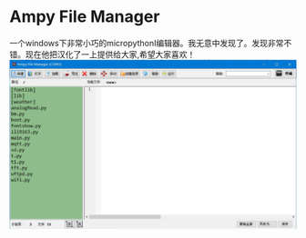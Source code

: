 # Ampy File Manager
一个windows下非常小巧的micropythonI编辑器。我无意中发现了。发现非常不错。现在他把汉化了一上提供给大家,希望大家喜欢！
![界面](afm.jpg)